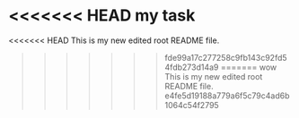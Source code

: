 <<<<<<< HEAD
my task
=======

<<<<<<< HEAD
This is my new edited root README file.
>>>>>>> fde99a17c277258c9fb143c92fd54fdb273d14a9
=======
wow This is my new edited root README file.
>>>>>>> e4fe5d19188a779a6f5c79c4ad6b1064c54f2795
